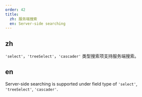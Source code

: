 ```yaml
---
order: 42
title:
  zh: 服务端搜索
  en: Server-side searching
---
```


## zh

`'select'`，`'treeSelect'`，`'cascader'` 类型搜索项支持服务端搜索。

## en

Server-side searching is supported under field type of `'select'`, `'treeSelect'`, `'cascader'`.
